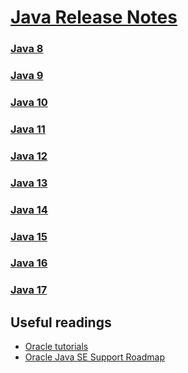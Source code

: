 # [Java Release Notes](https://docs.oracle.com/en/java/javase/index.html)

### [Java 8](./8)
### [Java 9](./9)
### [Java 10](./10)
### [Java 11](./11)
### [Java 12](./12)
### [Java 13](./13)
### [Java 14](./14)
### [Java 15](./15)
### [Java 16](./16)
### [Java 17](./17)

## Useful readings

* [Oracle tutorials](https://docs.oracle.com/javase/tutorial/essential/TOC.html)
* [Oracle Java SE Support Roadmap](https://www.oracle.com/java/technologies/java-se-support-roadmap.html)
